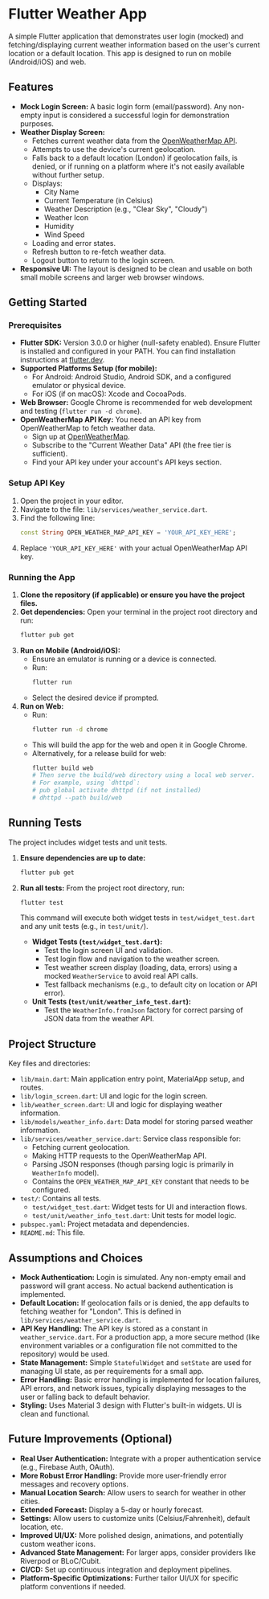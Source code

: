 # Flutter Weather App

A simple Flutter application that demonstrates user login (mocked) and fetching/displaying current weather information based on the user's current location or a default location. This app is designed to run on mobile (Android/iOS) and web.

## Features

*   **Mock Login Screen:** A basic login form (email/password). Any non-empty input is considered a successful login for demonstration purposes.
*   **Weather Display Screen:**
    *   Fetches current weather data from the [OpenWeatherMap API](https://openweathermap.org/api).
    *   Attempts to use the device's current geolocation.
    *   Falls back to a default location (London) if geolocation fails, is denied, or if running on a platform where it's not easily available without further setup.
    *   Displays:
        *   City Name
        *   Current Temperature (in Celsius)
        *   Weather Description (e.g., "Clear Sky", "Cloudy")
        *   Weather Icon
        *   Humidity
        *   Wind Speed
    *   Loading and error states.
    *   Refresh button to re-fetch weather data.
    *   Logout button to return to the login screen.
*   **Responsive UI:** The layout is designed to be clean and usable on both small mobile screens and larger web browser windows.

## Getting Started

### Prerequisites

*   **Flutter SDK:** Version 3.0.0 or higher (null-safety enabled). Ensure Flutter is installed and configured in your PATH. You can find installation instructions at [flutter.dev](https://docs.flutter.dev/get-started/install).
*   **Supported Platforms Setup (for mobile):**
    *   For Android: Android Studio, Android SDK, and a configured emulator or physical device.
    *   For iOS (if on macOS): Xcode and CocoaPods.
*   **Web Browser:** Google Chrome is recommended for web development and testing (`flutter run -d chrome`).
*   **OpenWeatherMap API Key:** You need an API key from OpenWeatherMap to fetch weather data.
    *   Sign up at [OpenWeatherMap](https://home.openweathermap.org/users/sign_up).
    *   Subscribe to the "Current Weather Data" API (the free tier is sufficient).
    *   Find your API key under your account's API keys section.

### Setup API Key

1.  Open the project in your editor.
2.  Navigate to the file: `lib/services/weather_service.dart`.
3.  Find the following line:
    ```dart
    const String OPEN_WEATHER_MAP_API_KEY = 'YOUR_API_KEY_HERE';
    ```
4.  Replace `'YOUR_API_KEY_HERE'` with your actual OpenWeatherMap API key.

### Running the App

1.  **Clone the repository (if applicable) or ensure you have the project files.**
2.  **Get dependencies:**
    Open your terminal in the project root directory and run:
    ```bash
    flutter pub get
    ```
3.  **Run on Mobile (Android/iOS):**
    *   Ensure an emulator is running or a device is connected.
    *   Run:
        ```bash
        flutter run
        ```
    *   Select the desired device if prompted.
4.  **Run on Web:**
    *   Run:
        ```bash
        flutter run -d chrome
        ```
    *   This will build the app for the web and open it in Google Chrome.
    *   Alternatively, for a release build for web:
        ```bash
        flutter build web
        # Then serve the build/web directory using a local web server.
        # For example, using `dhttpd`:
        # pub global activate dhttpd (if not installed)
        # dhttpd --path build/web
        ```

## Running Tests

The project includes widget tests and unit tests.

1.  **Ensure dependencies are up to date:**
    ```bash
    flutter pub get
    ```
2.  **Run all tests:**
    From the project root directory, run:
    ```bash
    flutter test
    ```
    This command will execute both widget tests in `test/widget_test.dart` and any unit tests (e.g., in `test/unit/`).

    *   **Widget Tests (`test/widget_test.dart`):**
        *   Test the login screen UI and validation.
        *   Test login flow and navigation to the weather screen.
        *   Test weather screen display (loading, data, errors) using a mocked `WeatherService` to avoid real API calls.
        *   Test fallback mechanisms (e.g., to default city on location or API error).
    *   **Unit Tests (`test/unit/weather_info_test.dart`):**
        *   Test the `WeatherInfo.fromJson` factory for correct parsing of JSON data from the weather API.

## Project Structure

Key files and directories:

*   `lib/main.dart`: Main application entry point, MaterialApp setup, and routes.
*   `lib/login_screen.dart`: UI and logic for the login screen.
*   `lib/weather_screen.dart`: UI and logic for displaying weather information.
*   `lib/models/weather_info.dart`: Data model for storing parsed weather information.
*   `lib/services/weather_service.dart`: Service class responsible for:
    *   Fetching current geolocation.
    *   Making HTTP requests to the OpenWeatherMap API.
    *   Parsing JSON responses (though parsing logic is primarily in `WeatherInfo` model).
    *   Contains the `OPEN_WEATHER_MAP_API_KEY` constant that needs to be configured.
*   `test/`: Contains all tests.
    *   `test/widget_test.dart`: Widget tests for UI and interaction flows.
    *   `test/unit/weather_info_test.dart`: Unit tests for model logic.
*   `pubspec.yaml`: Project metadata and dependencies.
*   `README.md`: This file.

## Assumptions and Choices

*   **Mock Authentication:** Login is simulated. Any non-empty email and password will grant access. No actual backend authentication is implemented.
*   **Default Location:** If geolocation fails or is denied, the app defaults to fetching weather for "London". This is defined in `lib/services/weather_service.dart`.
*   **API Key Handling:** The API key is stored as a constant in `weather_service.dart`. For a production app, a more secure method (like environment variables or a configuration file not committed to the repository) would be used.
*   **State Management:** Simple `StatefulWidget` and `setState` are used for managing UI state, as per requirements for a small app.
*   **Error Handling:** Basic error handling is implemented for location failures, API errors, and network issues, typically displaying messages to the user or falling back to default behavior.
*   **Styling:** Uses Material 3 design with Flutter's built-in widgets. UI is clean and functional.

## Future Improvements (Optional)

*   **Real User Authentication:** Integrate with a proper authentication service (e.g., Firebase Auth, OAuth).
*   **More Robust Error Handling:** Provide more user-friendly error messages and recovery options.
*   **Manual Location Search:** Allow users to search for weather in other cities.
*   **Extended Forecast:** Display a 5-day or hourly forecast.
*   **Settings:** Allow users to customize units (Celsius/Fahrenheit), default location, etc.
*   **Improved UI/UX:** More polished design, animations, and potentially custom weather icons.
*   **Advanced State Management:** For larger apps, consider providers like Riverpod or BLoC/Cubit.
*   **CI/CD:** Set up continuous integration and deployment pipelines.
*   **Platform-Specific Optimizations:** Further tailor UI/UX for specific platform conventions if needed.
